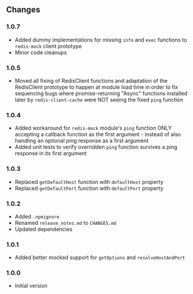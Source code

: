 ## Changes

### 1.0.7
- Added dummy implementations for missing `info` and `exec` functions to `redis-mock` client prototype
- Minor code cleanups

### 1.0.5
- Moved all fixing of RedisClient functions and adaptation of the RedisClient prototype to happen at module load time 
  in order to fix sequencing bugs where promise-returning "Async" functions installed later by `redis-client-cache` were 
  NOT seeing the fixed `ping` function

### 1.0.4
- Added workaround for `redis-mock` module's `ping` function ONLY accepting a callback function as the first argument -
  instead of also handling an optional ping response as a first argument
- Added unit tests to verify overridden `ping` function survives a ping response in its first argument

### 1.0.3
- Replaced `getDefaultHost` function with `defaultHost` property
- Replaced `getDefaultPort` function with `defaultPort` property

### 1.0.2
- Added `.npmignore`
- Renamed `release_notes.md` to `CHANGES.md`
- Updated dependencies

### 1.0.1
- Added better mocked support for `getOptions` and `resolveHostAndPort`

### 1.0.0
- Initial version